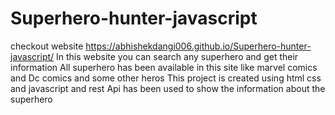 # Superhero-hunter-javascript

checkout website
https://abhishekdangi006.github.io/Superhero-hunter-javascript/
In this website you can search any superhero and get their information 
All superhero has been available in this site like marvel comics and Dc comics and some other heros
This project is created using html css and javascript and rest Api has been used to show the information about the superhero
